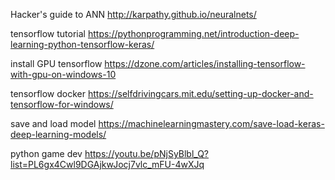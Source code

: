 Hacker's guide to ANN
http://karpathy.github.io/neuralnets/

tensorflow tutorial
https://pythonprogramming.net/introduction-deep-learning-python-tensorflow-keras/

install GPU tensorflow
https://dzone.com/articles/installing-tensorflow-with-gpu-on-windows-10

tensorflow docker
https://selfdrivingcars.mit.edu/setting-up-docker-and-tensorflow-for-windows/

save and load model
https://machinelearningmastery.com/save-load-keras-deep-learning-models/

python game dev
https://youtu.be/pNjSyBlbl_Q?list=PL6gx4Cwl9DGAjkwJocj7vlc_mFU-4wXJq